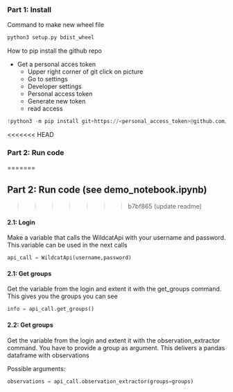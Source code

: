 ### Part 1: Install

Command to make new wheel file
```python
python3 setup.py bdist_wheel 
```
How to pip install the github repo 
- Get a personal acces token
  - Upper right corner of git click on picture
  - Go to settings
  - Developer settings
  - Personal access token
  - Generate new token
  - read access
```python
!python3 -m pip install git+https://<personal_access_token>@github.com/SensingClues/wildcat-api-python.git@main
```

<<<<<<< HEAD
### Part 2: Run code
=======

## Part 2: Run code (see demo_notebook.ipynb)
>>>>>>> b7bf865 (update readme)

#### 2.1: Login
Make a variable that calls the WildcatApi with your username and password. 
This variable can be used in the next calls
```python
api_call = WildcatApi(username,password)
```
#### 2.1: Get groups
Get the variable from the login and extent it with the get_groups command. This gives
you the groups you can see
```python
info = api_call.get_groups()
```
#### 2.2: Get groups
Get the variable from the login and extent it with the observation_extractor command. 
You have to provide a group as argument. This delivers a pandas dataframe with observations

Possible arguments: 

```python
observations = api_call.observation_extractor(groups=groups)
```
